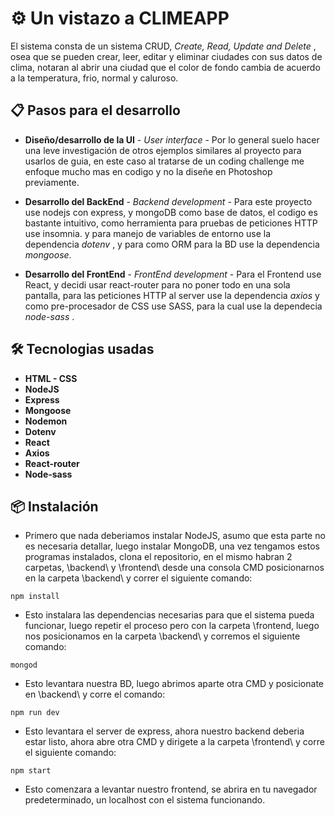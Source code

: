 # ⚙️ Un vistazo a CLIMEAPP 

El sistema consta de un sistema CRUD, _Create, Read, Update and Delete_ , osea que se pueden crear, leer, editar y eliminar ciudades con sus datos 
de clima, notaran al abrir una ciudad que el color de fondo cambia de acuerdo a la temperatura, frio, normal y caluroso.

## 📋 Pasos para el desarrollo

* **Diseño/desarrollo de la UI** - *User interface* -
Por lo general suelo hacer una leve investigación de otros ejemplos similares al proyecto para usarlos de guia, en este caso al tratarse de un coding challenge me enfoque 
mucho mas en codigo y no la diseñe en Photoshop previamente.

* **Desarrollo del BackEnd** - *Backend development* -
Para este proyecto use nodejs con express, y mongoDB como base de datos, el codigo es bastante intuitivo, como herramienta para pruebas de peticiones HTTP use insomnia. y para
manejo de variables de entorno use la dependencia _dotenv_ , y para como ORM para la BD use la dependencia _mongoose_.

* **Desarrollo del FrontEnd** - *FrontEnd development* -
Para el Frontend use React, y decidi usar react-router para no poner todo en una sola pantalla, para las peticiones HTTP al server use la dependencia _axios_ y como pre-procesador
de CSS use SASS, para la cual use la dependecia _node-sass_ .

## 🛠️ Tecnologias usadas

* **HTML - CSS**
* **NodeJS** 
* **Express** 
* **Mongoose**
* **Nodemon**
* **Dotenv**
* **React**
* **Axios**
* **React-router**
* **Node-sass** 

## 📦 Instalación

* Primero que nada deberiamos instalar NodeJS, asumo que esta parte no es necesaria detallar, luego instalar MongoDB, una vez tengamos estos programas instalados, clona
el repositorio, en el mismo habran 2 carpetas, \backend\ y \frontend\ desde una consola CMD posicionarnos en la carpeta \backend\ y correr el siguiente comando:

```
npm install
```
* Esto instalara las dependencias necesarias para que el sistema pueda funcionar, luego repetir el proceso pero con la carpeta \frontend\, luego nos posicionamos en la carpeta
\backend\ y corremos el siguiente comando:

```
mongod
```

* Esto levantara nuestra BD, luego abrimos aparte otra CMD y posicionate en \backend\ y corre el comando:

```
npm run dev
```

* Esto levantara el server de express, ahora nuestro backend deberia estar listo, ahora abre otra CMD y dirigete a la carpeta \frontend\ y corre el siguiente comando:

```
npm start
```

* Esto comenzara a levantar nuestro frontend, se abrira en tu navegador predeterminado, un localhost con el sistema funcionando.
